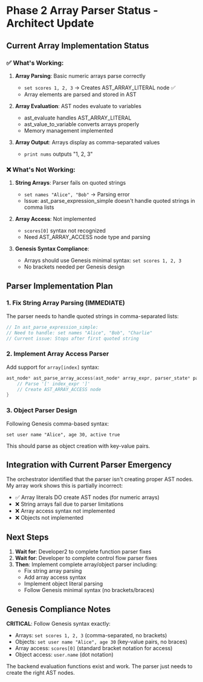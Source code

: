 # Phase 2 Array Parser Status - Architect Update

## Current Array Implementation Status

### ✅ What's Working:
1. **Array Parsing**: Basic numeric arrays parse correctly
   - `set scores 1, 2, 3` → Creates AST_ARRAY_LITERAL node ✅
   - Array elements are parsed and stored in AST

2. **Array Evaluation**: AST nodes evaluate to variables
   - ast_evaluate handles AST_ARRAY_LITERAL
   - ast_value_to_variable converts arrays properly
   - Memory management implemented

3. **Array Output**: Arrays display as comma-separated values
   - `print nums` outputs "1, 2, 3"

### ❌ What's Not Working:
1. **String Arrays**: Parser fails on quoted strings
   - `set names "Alice", "Bob"` → Parsing error
   - Issue: ast_parse_expression_simple doesn't handle quoted strings in comma lists

2. **Array Access**: Not implemented
   - `scores[0]` syntax not recognized
   - Need AST_ARRAY_ACCESS node type and parsing

3. **Genesis Syntax Compliance**:
   - Arrays should use Genesis minimal syntax: `set scores 1, 2, 3`
   - No brackets needed per Genesis design

## Parser Implementation Plan

### 1. Fix String Array Parsing (IMMEDIATE)
The parser needs to handle quoted strings in comma-separated lists:

```c
// In ast_parse_expression_simple:
// Need to handle: set names "Alice", "Bob", "Charlie"
// Current issue: Stops after first quoted string
```

### 2. Implement Array Access Parser
Add support for `array[index]` syntax:

```c
ast_node* ast_parse_array_access(ast_node* array_expr, parser_state* parser) {
    // Parse '[' index_expr ']'
    // Create AST_ARRAY_ACCESS node
}
```

### 3. Object Parser Design
Following Genesis comma-based syntax:

```xmd
set user name "Alice", age 30, active true
```

This should parse as object creation with key-value pairs.

## Integration with Current Parser Emergency

The orchestrator identified that the parser isn't creating proper AST nodes. My array work shows this is partially incorrect:

- ✅ Array literals DO create AST nodes (for numeric arrays)
- ❌ String arrays fail due to parser limitations
- ❌ Array access syntax not implemented
- ❌ Objects not implemented

## Next Steps

1. **Wait for**: Developer2 to complete function parser fixes
2. **Wait for**: Developer to complete control flow parser fixes
3. **Then**: Implement complete array/object parser including:
   - Fix string array parsing
   - Add array access syntax
   - Implement object literal parsing
   - Follow Genesis minimal syntax (no brackets/braces)

## Genesis Compliance Notes

**CRITICAL**: Follow Genesis syntax exactly:
- Arrays: `set scores 1, 2, 3` (comma-separated, no brackets)
- Objects: `set user name "Alice", age 30` (key-value pairs, no braces)
- Array access: `scores[0]` (standard bracket notation for access)
- Object access: `user.name` (dot notation)

The backend evaluation functions exist and work. The parser just needs to create the right AST nodes.